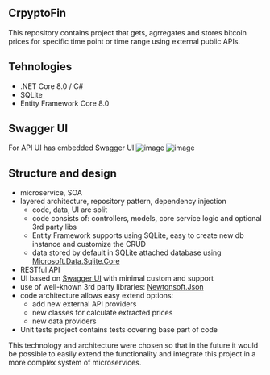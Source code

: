 ## CrpyptoFin
This repository contains project that gets, agrregates and stores bitcoin prices for specific time point or time range using external public APIs.

## Tehnologies
 - .NET Core 8.0 / C#
 - SQLite
 - Entity Framework Core 8.0
 
## Swagger UI
For API UI has embedded Swagger UI 
![image](https://github.com/user-attachments/assets/41226084-3834-489a-80d7-130e76b88955)
![image](https://github.com/user-attachments/assets/7b3b1b9d-01fd-41ac-8792-ddb424aa9a87)

## Structure and design
- microservice, SOA
- layered architecture, repository pattern, dependency injection
  - code, data, UI are split
  - code consists of: controllers, models, core service logic and optional 3rd party libs
  - Entity Framework supports using SQLite, easy to create new db instance and customize the CRUD 
  - data stored by default in SQLite attached database [using Microsoft.Data.Sqlite.Core](https://www.nuget.org/packages/Microsoft.Data.Sqlite.Core/)
- RESTful API
- UI based on [Swagger UI](https://www.nuget.org/packages/swashbuckle.aspnetcore.swagger/) with minimal custom and support
- use of well-known 3rd party libraries: [Newtonsoft.Json](https://www.nuget.org/packages/Newtonsoft.Json)
- code architecture allows easy extend options:
  - add new external API providers
  - new classes for calculate extracted prices
  - new data providers
- Unit tests project contains tests covering base part of code

This technology and architecture were chosen so that in the future it would be possible to easily extend the functionality and integrate this project in a more complex system of microservices.

